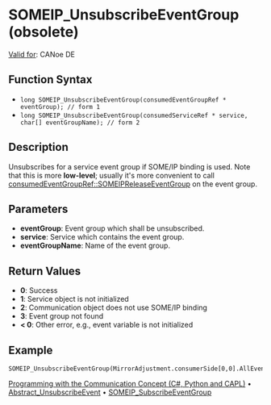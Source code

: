 # SOMEIP_UnsubscribeEventGroup (obsolete)

[Valid for](../../../Shared/FeatureAvailability.md): CANoe DE

## Function Syntax

- `long SOMEIP_UnsubscribeEventGroup(consumedEventGroupRef * eventGroup); // form 1`
- `long SOMEIP_UnsubscribeEventGroup(consumedServiceRef * service, char[] eventGroupName); // form 2`

## Description

Unsubscribes for a service event group if SOME/IP binding is used. Note that this is more **low-level**; usually it's more convenient to call [consumedEventGroupRef::SOMEIPReleaseEventGroup](../Methods/CAPLfunctionConsumedEventGroupRefSOMEIPReleaseEventGroup.md) on the event group.

## Parameters

- **eventGroup**: Event group which shall be unsubscribed.
- **service**: Service which contains the event group.
- **eventGroupName**: Name of the event group.

## Return Values

- **0**: Success
- **1**: Service object is not initialized
- **2**: Communication object does not use SOME/IP binding
- **3**: Event group not found
- **< 0**: Other error, e.g., event variable is not initialized

## Example

```plaintext
SOMEIP_UnsubscribeEventGroup(MirrorAdjustment.consumerSide[0,0].AllEvents);
```

[Programming with the Communication Concept (C#, Python and CAPL)](../../../CANoeCANalyzer/CommunicationConcept/Programming/CCP.md) • [Abstract_UnsubscribeEvent](CAPLfunctionAbstractUnsubscribeEvent.md) • [SOMEIP_SubscribeEventGroup](CAPLfunctionSOMEIPSubscribeEventGroup.md)
